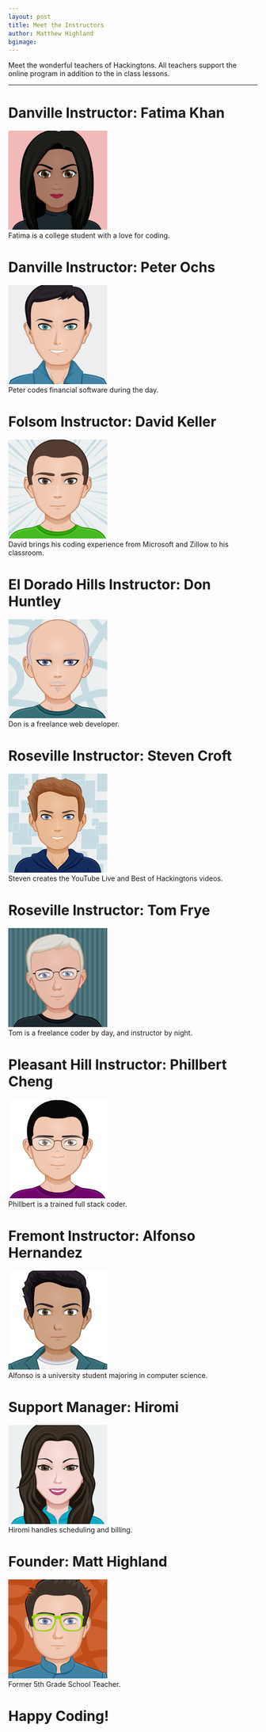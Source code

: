 ```yaml
---
layout: post
title: Meet the Instructors
author: Matthew Highland
bgimage: 
---
```

Meet the wonderful teachers of Hackingtons.  All teachers support the online program in addition to the in class lessons.

-----


# Danville Instructor:  Fatima Khan
<img width="200" src="/images/avatars/fatima.png"><br>
Fatima is a college student with a love for coding. 

# Danville Instructor:  Peter Ochs
<img width="200" src="/images/avatars/peter.jpg"><br>
Peter codes financial software during the day.


# Folsom Instructor:  David Keller
<img width="200" src="/images/avatars/david.png"><br>
David brings his coding experience from Microsoft and Zillow to his classroom.

# El Dorado Hills Instructor:  Don Huntley
<img width="200" src="/images/avatars/donald.png"><br>
Don is a freelance web developer. 

# Roseville Instructor:  Steven Croft
<img width="200" src="/images/avatars/steven.png"><br>
Steven creates the YouTube Live and Best of Hackingtons videos.

# Roseville Instructor:  Tom Frye
<img width="200" src="/images/avatars/tom.png"><br>
Tom is a freelance coder by day, and instructor by night.

# Pleasant Hill Instructor:  Phillbert Cheng
<img width="200" src="/images/avatars/phill.png"><br>
Phillbert is a trained full stack coder.

# Fremont Instructor:  Alfonso Hernandez
<img width="200" src="/images/avatars/alfonso.png"><br>
Alfonso is a university student majoring in computer science.

# Support Manager:  Hiromi
<img width="200" src="/images/avatars/hiromi.png"><br>
Hiromi handles scheduling and billing. 

# Founder:  Matt Highland
<img width="200" src="/images/avatars/matt.png"><br>
Former 5th Grade School Teacher.



# Happy Coding!
